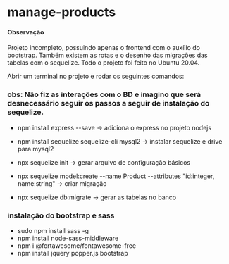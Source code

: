 # manage-products
#### Observação
Projeto incompleto, possuindo apenas o frontend com o auxílio do bootstrap. Também existem as rotas e o desenho das migrações das tabelas com o sequelize.
Todo o projeto foi feito no Ubuntu 20.04.

Abrir um terminal no projeto e rodar os seguintes comandos:

### obs: Não fiz as interações com o BD e imagino que será desnecessário seguir os passos a seguir de instalação do sequelize.
* npm install express --save -> adiciona o express no projeto nodejs
* npm install sequelize sequelize-cli mysql2 -> instalar sequelize e drive para mysql2
* npx sequelize init -> gerar arquivo de configuração básicos

* npx sequelize model:create --name Product --attributes "id:integer, name:string" -> criar migração
* npx sequelize db:migrate -> gerar as tabelas no banco

### instalação do bootstrap e sass

* sudo npm install sass -g
* npm install node-sass-middleware
* npm i @fortawesome/fontawesome-free
* npm install jquery popper.js bootstrap
